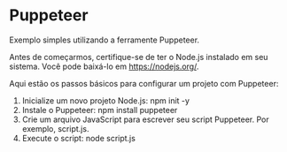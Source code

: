 # Puppeteer

Exemplo simples utilizando a ferramente Puppeteer.

Antes de começarmos, certifique-se de ter o Node.js instalado em seu sistema. Você pode baixá-lo em https://nodejs.org/.

Aqui estão os passos básicos para configurar um projeto com Puppeteer:

1. Inicialize um novo projeto Node.js: npm init -y
2. Instale o Puppeteer: npm install puppeteer
3. Crie um arquivo JavaScript para escrever seu script Puppeteer. Por exemplo, script.js.
4. Execute o script: node script.js 
